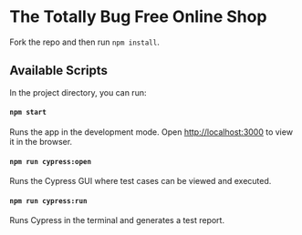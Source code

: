 # The Totally Bug Free Online Shop

Fork the repo and then run `npm install`.

## Available Scripts

In the project directory, you can run:

#### `npm start`

Runs the app in the development mode.
Open [http://localhost:3000](http://localhost:3000) to view it in the browser.

#### `npm run cypress:open`

Runs the Cypress GUI where test cases can be viewed and executed.

#### `npm run cypress:run`

Runs Cypress in the terminal and generates a test report.
